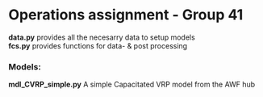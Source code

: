 # Operations assignment - Group 41

**data.py** provides all the necesarry data to setup models\
**fcs.py** provides functions for data- & post processing

### Models:
**mdl_CVRP_simple.py** A simple Capacitated VRP model from the AWF hub 
